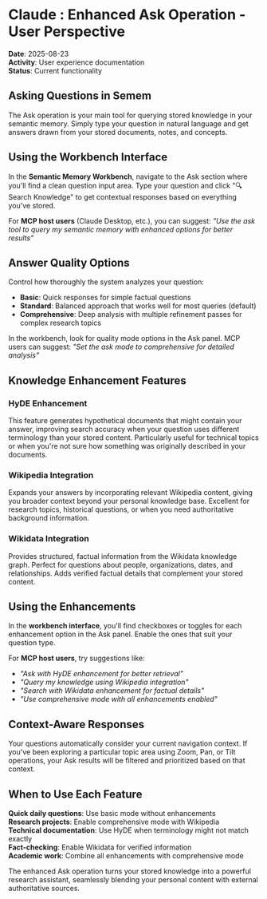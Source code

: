 # Claude : Enhanced Ask Operation - User Perspective

**Date**: 2025-08-23  
**Activity**: User experience documentation  
**Status**: Current functionality

## Asking Questions in Semem

The Ask operation is your main tool for querying stored knowledge in your semantic memory. Simply type your question in natural language and get answers drawn from your stored documents, notes, and concepts.

## Using the Workbench Interface

In the **Semantic Memory Workbench**, navigate to the Ask section where you'll find a clean question input area. Type your question and click "🔍 Search Knowledge" to get contextual responses based on everything you've stored.

For **MCP host users** (Claude Desktop, etc.), you can suggest: *"Use the ask tool to query my semantic memory with enhanced options for better results"*

## Answer Quality Options

Control how thoroughly the system analyzes your question:

- **Basic**: Quick responses for simple factual questions
- **Standard**: Balanced approach that works well for most queries (default)
- **Comprehensive**: Deep analysis with multiple refinement passes for complex research topics

In the workbench, look for quality mode options in the Ask panel. MCP users can suggest: *"Set the ask mode to comprehensive for detailed analysis"*

## Knowledge Enhancement Features

### HyDE Enhancement

This feature generates hypothetical documents that might contain your answer, improving search accuracy when your question uses different terminology than your stored content. Particularly useful for technical topics or when you're not sure how something was originally described in your documents.

### Wikipedia Integration

Expands your answers by incorporating relevant Wikipedia content, giving you broader context beyond your personal knowledge base. Excellent for research topics, historical questions, or when you need authoritative background information.

### Wikidata Integration

Provides structured, factual information from the Wikidata knowledge graph. Perfect for questions about people, organizations, dates, and relationships. Adds verified factual details that complement your stored content.

## Using the Enhancements

In the **workbench interface**, you'll find checkboxes or toggles for each enhancement option in the Ask panel. Enable the ones that suit your question type.

For **MCP host users**, try suggestions like:
- *"Ask with HyDE enhancement for better retrieval"*
- *"Query my knowledge using Wikipedia integration"* 
- *"Search with Wikidata enhancement for factual details"*
- *"Use comprehensive mode with all enhancements enabled"*

## Context-Aware Responses

Your questions automatically consider your current navigation context. If you've been exploring a particular topic area using Zoom, Pan, or Tilt operations, your Ask results will be filtered and prioritized based on that context.

## When to Use Each Feature

**Quick daily questions**: Use basic mode without enhancements  
**Research projects**: Enable comprehensive mode with Wikipedia  
**Technical documentation**: Use HyDE when terminology might not match exactly  
**Fact-checking**: Enable Wikidata for verified information  
**Academic work**: Combine all enhancements with comprehensive mode

The enhanced Ask operation turns your stored knowledge into a powerful research assistant, seamlessly blending your personal content with external authoritative sources.